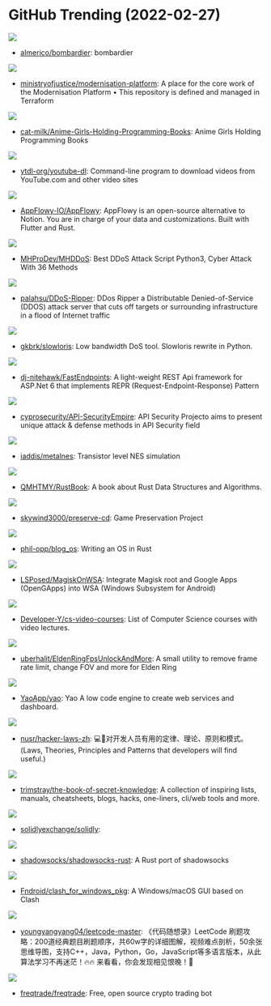 # GitHub Trending (2022-02-27)

![](https://img.shields.io/badge/Shell-New%2053-green?style=flat-square&logo=appveyor)
- [almerico/bombardier](https://github.com/almerico/bombardier): bombardier

![](https://img.shields.io/badge/HCL-New%2024-green?style=flat-square&logo=appveyor)
- [ministryofjustice/modernisation-platform](https://github.com/ministryofjustice/modernisation-platform): A place for the core work of the Modernisation Platform • This repository is defined and managed in Terraform

![](https://img.shields.io/badge/none-New%20240-green?style=flat-square&logo=appveyor)
- [cat-milk/Anime-Girls-Holding-Programming-Books](https://github.com/cat-milk/Anime-Girls-Holding-Programming-Books): Anime Girls Holding Programming Books

![](https://img.shields.io/badge/Python-New%2065-green?style=flat-square&logo=appveyor)
- [ytdl-org/youtube-dl](https://github.com/ytdl-org/youtube-dl): Command-line program to download videos from YouTube.com and other video sites

![](https://img.shields.io/badge/Rust-New%20245-green?style=flat-square&logo=appveyor)
- [AppFlowy-IO/AppFlowy](https://github.com/AppFlowy-IO/AppFlowy): AppFlowy is an open-source alternative to Notion. You are in charge of your data and customizations. Built with Flutter and Rust.

![](https://img.shields.io/badge/Python-New%20202-green?style=flat-square&logo=appveyor)
- [MHProDev/MHDDoS](https://github.com/MHProDev/MHDDoS): Best DDoS Attack Script Python3, Cyber Attack With 36 Methods

![](https://img.shields.io/badge/Python-New%2040-green?style=flat-square&logo=appveyor)
- [palahsu/DDoS-Ripper](https://github.com/palahsu/DDoS-Ripper): DDos Ripper a Distributable Denied-of-Service (DDOS) attack server that cuts off targets or surrounding infrastructure in a flood of Internet traffic

![](https://img.shields.io/badge/Python-New%2014-green?style=flat-square&logo=appveyor)
- [gkbrk/slowloris](https://github.com/gkbrk/slowloris): Low bandwidth DoS tool. Slowloris rewrite in Python.

![](https://img.shields.io/badge/C%23-New%20129-green?style=flat-square&logo=appveyor)
- [dj-nitehawk/FastEndpoints](https://github.com/dj-nitehawk/FastEndpoints): A light-weight REST Api framework for ASP.Net 6 that implements REPR (Request-Endpoint-Response) Pattern

![](https://img.shields.io/badge/none-New%20103-green?style=flat-square&logo=appveyor)
- [cyprosecurity/API-SecurityEmpire](https://github.com/cyprosecurity/API-SecurityEmpire): API Security Projecto aims to present unique attack & defense methods in API Security field

![](https://img.shields.io/badge/JavaScript-New%20442-green?style=flat-square&logo=appveyor)
- [iaddis/metalnes](https://github.com/iaddis/metalnes): Transistor level NES simulation

![](https://img.shields.io/badge/Rust-New%20106-green?style=flat-square&logo=appveyor)
- [QMHTMY/RustBook](https://github.com/QMHTMY/RustBook): A book about Rust Data Structures and Algorithms.

![](https://img.shields.io/badge/none-New%20121-green?style=flat-square&logo=appveyor)
- [skywind3000/preserve-cd](https://github.com/skywind3000/preserve-cd): Game Preservation Project

![](https://img.shields.io/badge/HTML-New%20167-green?style=flat-square&logo=appveyor)
- [phil-opp/blog_os](https://github.com/phil-opp/blog_os): Writing an OS in Rust

![](https://img.shields.io/badge/none-New%20154-green?style=flat-square&logo=appveyor)
- [LSPosed/MagiskOnWSA](https://github.com/LSPosed/MagiskOnWSA): Integrate Magisk root and Google Apps (OpenGApps) into WSA (Windows Subsystem for Android)

![](https://img.shields.io/badge/none-New%20230-green?style=flat-square&logo=appveyor)
- [Developer-Y/cs-video-courses](https://github.com/Developer-Y/cs-video-courses): List of Computer Science courses with video lectures.

![](https://img.shields.io/badge/C%23-New%2059-green?style=flat-square&logo=appveyor)
- [uberhalit/EldenRingFpsUnlockAndMore](https://github.com/uberhalit/EldenRingFpsUnlockAndMore): A small utility to remove frame rate limit, change FOV and more for Elden Ring

![](https://img.shields.io/badge/Go-New%20140-green?style=flat-square&logo=appveyor)
- [YaoApp/yao](https://github.com/YaoApp/yao): Yao A low code engine to create web services and dashboard.

![](https://img.shields.io/badge/none-New%20137-green?style=flat-square&logo=appveyor)
- [nusr/hacker-laws-zh](https://github.com/nusr/hacker-laws-zh): 💻📖对开发人员有用的定律、理论、原则和模式。(Laws, Theories, Principles and Patterns that developers will find useful.)

![](https://img.shields.io/badge/none-New%20178-green?style=flat-square&logo=appveyor)
- [trimstray/the-book-of-secret-knowledge](https://github.com/trimstray/the-book-of-secret-knowledge): A collection of inspiring lists, manuals, cheatsheets, blogs, hacks, one-liners, cli/web tools and more.

![](https://img.shields.io/badge/Solidity-New%2010-green?style=flat-square&logo=appveyor)
- [solidlyexchange/solidly](https://github.com/solidlyexchange/solidly): 

![](https://img.shields.io/badge/Rust-New%209-green?style=flat-square&logo=appveyor)
- [shadowsocks/shadowsocks-rust](https://github.com/shadowsocks/shadowsocks-rust): A Rust port of shadowsocks

![](https://img.shields.io/badge/none-New%2069-green?style=flat-square&logo=appveyor)
- [Fndroid/clash_for_windows_pkg](https://github.com/Fndroid/clash_for_windows_pkg): A Windows/macOS GUI based on Clash

![](https://img.shields.io/badge/none-New%2049-green?style=flat-square&logo=appveyor)
- [youngyangyang04/leetcode-master](https://github.com/youngyangyang04/leetcode-master): 《代码随想录》LeetCode 刷题攻略：200道经典题目刷题顺序，共60w字的详细图解，视频难点剖析，50余张思维导图，支持C++，Java，Python，Go，JavaScript等多语言版本，从此算法学习不再迷茫！🔥🔥 来看看，你会发现相见恨晚！🚀

![](https://img.shields.io/badge/Python-New%2010-green?style=flat-square&logo=appveyor)
- [freqtrade/freqtrade](https://github.com/freqtrade/freqtrade): Free, open source crypto trading bot

